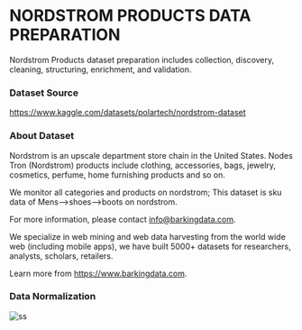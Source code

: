 # NORDSTROM PRODUCTS DATA PREPARATION
Nordstrom Products dataset preparation includes collection, discovery, cleaning, structuring, enrichment, and validation.

### Dataset Source
https://www.kaggle.com/datasets/polartech/nordstrom-dataset

### About Dataset
Nordstrom is an upscale department store chain in the United States. Nodes Tron (Nordstrom) products include clothing, accessories, bags, jewelry, cosmetics, perfume, home furnishing products and so on.

We monitor all categories and products on nordstrom; This dataset is sku data of Mens-->shoes-->boots on nordstrom.

For more information, please contact info@barkingdata.com.

We specialize in web mining and web data harvesting from the world wide web (including mobile apps), we have built 5000+ datasets for researchers, analysts, scholars, retailers.

Learn more from https://www.barkingdata.com.

### Data Normalization
![ss](https://user-images.githubusercontent.com/87838849/197666454-671a3119-dec8-4e33-8fb7-6f01b16ae09f.png)
